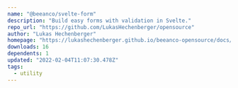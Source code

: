 ```yaml
---
name: "@beeanco/svelte-form"
description: "Build easy forms with validation in Svelte."
repo_url: "https://github.com/LukasHechenberger/opensource"
author: "Lukas Hechenberger"
homepage: "https://lukashechenberger.github.io/beeanco-opensource/docs/svelte-form/"
downloads: 16
dependents: 1
updated: "2022-02-04T11:07:30.478Z"
tags: 
  - utility
---
```

